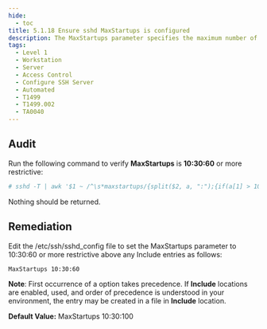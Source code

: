 ```yaml
---
hide:
  - toc
title: 5.1.18 Ensure sshd MaxStartups is configured
description: The MaxStartups parameter specifies the maximum number of concurrent unauthenticated connections to the SSH daemon.
tags:
  - Level 1
  - Workstation
  - Server
  - Access Control
  - Configure SSH Server
  - Automated
  - T1499
  - T1499.002
  - TA0040
---
```


## Audit
Run the following command to verify **MaxStartups** is **10:30:60** or more restrictive:
```bash
# sshd -T | awk '$1 ~ /^\s*maxstartups/{split($2, a, ":");{if(a[1] > 10 || a[2] > 30 || a[3] > 60) print $0}}'
```
Nothing should be returned.

## Remediation
Edit the /etc/ssh/sshd_config file to set the MaxStartups parameter to 10:30:60 or more restrictive above any Include entries as follows:
```bash
MaxStartups 10:30:60
```
**Note**: First occurrence of a option takes precedence. If **Include** locations are enabled, used, and order of precedence is understood in your environment, the entry may be created in a file in **Include** location.

**Default Value:**
MaxStartups 10:30:100
